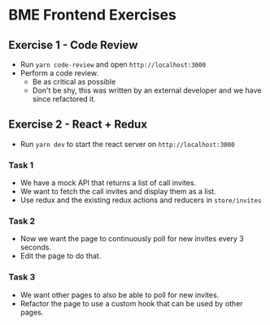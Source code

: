 # BME Frontend Exercises

## Exercise 1 - Code Review

- Run `yarn code-review` and open `http://localhost:3000`
- Perform a code review. 
  - Be as critical as possible
  - Don't be shy, this was written by an external developer and we have since refactored it.

## Exercise 2 - React + Redux

- Run `yarn dev` to start the react server on `http://localhost:3000`

### Task 1

- We have a mock API that returns a list of call invites.
- We want to fetch the call invites and display them as a list.
- Use redux and the existing redux actions and reducers in `store/invites`

### Task 2

- Now we want the page to continuously poll for new invites every 3 seconds.
- Edit the page to do that.

### Task 3

- We want other pages to also be able to poll for new invites.
- Refactor the page to use a custom hook that can be used by other pages.
